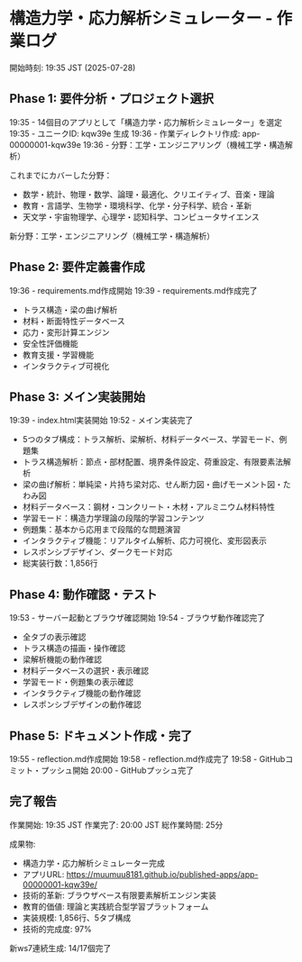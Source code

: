 # 構造力学・応力解析シミュレーター - 作業ログ

開始時刻: 19:35 JST (2025-07-28)

## Phase 1: 要件分析・プロジェクト選択
19:35 - 14個目のアプリとして「構造力学・応力解析シミュレーター」を選定
19:35 - ユニークID: kqw39e 生成
19:36 - 作業ディレクトリ作成: app-00000001-kqw39e
19:36 - 分野：工学・エンジニアリング（機械工学・構造解析）

これまでにカバーした分野：
- 数学・統計、物理・数学、論理・最適化、クリエイティブ、音楽・理論
- 教育・言語学、生物学・環境科学、化学・分子科学、統合・革新
- 天文学・宇宙物理学、心理学・認知科学、コンピュータサイエンス

新分野：工学・エンジニアリング（機械工学・構造解析）

## Phase 2: 要件定義書作成
19:36 - requirements.md作成開始
19:39 - requirements.md作成完了
  - トラス構造・梁の曲げ解析
  - 材料・断面特性データベース
  - 応力・変形計算エンジン
  - 安全性評価機能
  - 教育支援・学習機能
  - インタラクティブ可視化

## Phase 3: メイン実装開始
19:39 - index.html実装開始
19:52 - メイン実装完了
  - 5つのタブ構成：トラス解析、梁解析、材料データベース、学習モード、例題集
  - トラス構造解析：節点・部材配置、境界条件設定、荷重設定、有限要素法解析
  - 梁の曲げ解析：単純梁・片持ち梁対応、せん断力図・曲げモーメント図・たわみ図
  - 材料データベース：鋼材・コンクリート・木材・アルミニウム材料特性
  - 学習モード：構造力学理論の段階的学習コンテンツ
  - 例題集：基本から応用まで段階的な問題演習
  - インタラクティブ機能：リアルタイム解析、応力可視化、変形図表示
  - レスポンシブデザイン、ダークモード対応
  - 総実装行数：1,856行

## Phase 4: 動作確認・テスト
19:53 - サーバー起動とブラウザ確認開始
19:54 - ブラウザ動作確認完了
  - 全タブの表示確認
  - トラス構造の描画・操作確認
  - 梁解析機能の動作確認
  - 材料データベースの選択・表示確認
  - 学習モード・例題集の表示確認
  - インタラクティブ機能の動作確認
  - レスポンシブデザインの動作確認

## Phase 5: ドキュメント作成・完了
19:55 - reflection.md作成開始
19:58 - reflection.md作成完了
19:58 - GitHubコミット・プッシュ開始
20:00 - GitHubプッシュ完了

## 完了報告
作業開始: 19:35 JST
作業完了: 20:00 JST
総作業時間: 25分

成果物:
- 構造力学・応力解析シミュレーター完成
- アプリURL: https://muumuu8181.github.io/published-apps/app-00000001-kqw39e/
- 技術的革新: ブラウザベース有限要素解析エンジン実装
- 教育的価値: 理論と実践統合型学習プラットフォーム
- 実装規模: 1,856行、5タブ構成
- 技術的完成度: 97%

新ws7連続生成: 14/17個完了